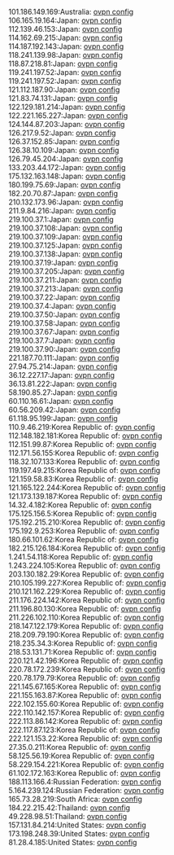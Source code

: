 101.186.149.169:Australia: [ovpn config](vpn/101_186_149_169.ovpn)  
106.165.19.164:Japan: [ovpn config](vpn/106_165_19_164.ovpn)  
112.139.46.153:Japan: [ovpn config](vpn/112_139_46_153.ovpn)  
114.162.69.215:Japan: [ovpn config](vpn/114_162_69_215.ovpn)  
114.187.192.143:Japan: [ovpn config](vpn/114_187_192_143.ovpn)  
118.241.139.98:Japan: [ovpn config](vpn/118_241_139_98.ovpn)  
118.87.218.81:Japan: [ovpn config](vpn/118_87_218_81.ovpn)  
119.241.197.52:Japan: [ovpn config](vpn/119_241_197_52.ovpn)  
119.241.197.52:Japan: [ovpn config](vpn/119_241_197_52.ovpn)  
121.112.187.90:Japan: [ovpn config](vpn/121_112_187_90.ovpn)  
121.83.74.131:Japan: [ovpn config](vpn/121_83_74_131.ovpn)  
122.129.181.214:Japan: [ovpn config](vpn/122_129_181_214.ovpn)  
122.221.165.227:Japan: [ovpn config](vpn/122_221_165_227.ovpn)  
124.144.87.203:Japan: [ovpn config](vpn/124_144_87_203.ovpn)  
126.217.9.52:Japan: [ovpn config](vpn/126_217_9_52.ovpn)  
126.37.152.85:Japan: [ovpn config](vpn/126_37_152_85.ovpn)  
126.38.10.109:Japan: [ovpn config](vpn/126_38_10_109.ovpn)  
126.79.45.204:Japan: [ovpn config](vpn/126_79_45_204.ovpn)  
133.203.44.172:Japan: [ovpn config](vpn/133_203_44_172.ovpn)  
175.132.163.148:Japan: [ovpn config](vpn/175_132_163_148.ovpn)  
180.199.75.69:Japan: [ovpn config](vpn/180_199_75_69.ovpn)  
182.20.70.87:Japan: [ovpn config](vpn/182_20_70_87.ovpn)  
210.132.173.96:Japan: [ovpn config](vpn/210_132_173_96.ovpn)  
211.9.84.216:Japan: [ovpn config](vpn/211_9_84_216.ovpn)  
219.100.37.1:Japan: [ovpn config](vpn/219_100_37_1.ovpn)  
219.100.37.108:Japan: [ovpn config](vpn/219_100_37_108.ovpn)  
219.100.37.109:Japan: [ovpn config](vpn/219_100_37_109.ovpn)  
219.100.37.125:Japan: [ovpn config](vpn/219_100_37_125.ovpn)  
219.100.37.138:Japan: [ovpn config](vpn/219_100_37_138.ovpn)  
219.100.37.19:Japan: [ovpn config](vpn/219_100_37_19.ovpn)  
219.100.37.205:Japan: [ovpn config](vpn/219_100_37_205.ovpn)  
219.100.37.211:Japan: [ovpn config](vpn/219_100_37_211.ovpn)  
219.100.37.213:Japan: [ovpn config](vpn/219_100_37_213.ovpn)  
219.100.37.22:Japan: [ovpn config](vpn/219_100_37_22.ovpn)  
219.100.37.4:Japan: [ovpn config](vpn/219_100_37_4.ovpn)  
219.100.37.50:Japan: [ovpn config](vpn/219_100_37_50.ovpn)  
219.100.37.58:Japan: [ovpn config](vpn/219_100_37_58.ovpn)  
219.100.37.67:Japan: [ovpn config](vpn/219_100_37_67.ovpn)  
219.100.37.7:Japan: [ovpn config](vpn/219_100_37_7.ovpn)  
219.100.37.90:Japan: [ovpn config](vpn/219_100_37_90.ovpn)  
221.187.70.111:Japan: [ovpn config](vpn/221_187_70_111.ovpn)  
27.94.75.214:Japan: [ovpn config](vpn/27_94_75_214.ovpn)  
36.12.227.17:Japan: [ovpn config](vpn/36_12_227_17.ovpn)  
36.13.81.222:Japan: [ovpn config](vpn/36_13_81_222.ovpn)  
58.190.85.27:Japan: [ovpn config](vpn/58_190_85_27.ovpn)  
60.110.16.61:Japan: [ovpn config](vpn/60_110_16_61.ovpn)  
60.56.209.42:Japan: [ovpn config](vpn/60_56_209_42.ovpn)  
61.118.95.199:Japan: [ovpn config](vpn/61_118_95_199.ovpn)  
110.9.46.219:Korea Republic of: [ovpn config](vpn/110_9_46_219.ovpn)  
112.148.182.181:Korea Republic of: [ovpn config](vpn/112_148_182_181.ovpn)  
112.151.99.87:Korea Republic of: [ovpn config](vpn/112_151_99_87.ovpn)  
112.171.56.155:Korea Republic of: [ovpn config](vpn/112_171_56_155.ovpn)  
118.32.107.133:Korea Republic of: [ovpn config](vpn/118_32_107_133.ovpn)  
119.197.49.215:Korea Republic of: [ovpn config](vpn/119_197_49_215.ovpn)  
121.159.58.83:Korea Republic of: [ovpn config](vpn/121_159_58_83.ovpn)  
121.165.122.244:Korea Republic of: [ovpn config](vpn/121_165_122_244.ovpn)  
121.173.139.187:Korea Republic of: [ovpn config](vpn/121_173_139_187.ovpn)  
14.32.4.182:Korea Republic of: [ovpn config](vpn/14_32_4_182.ovpn)  
175.125.156.5:Korea Republic of: [ovpn config](vpn/175_125_156_5.ovpn)  
175.192.215.210:Korea Republic of: [ovpn config](vpn/175_192_215_210.ovpn)  
175.192.9.253:Korea Republic of: [ovpn config](vpn/175_192_9_253.ovpn)  
180.66.101.62:Korea Republic of: [ovpn config](vpn/180_66_101_62.ovpn)  
182.215.126.184:Korea Republic of: [ovpn config](vpn/182_215_126_184.ovpn)  
1.241.54.118:Korea Republic of: [ovpn config](vpn/1_241_54_118.ovpn)  
1.243.224.105:Korea Republic of: [ovpn config](vpn/1_243_224_105.ovpn)  
203.130.182.29:Korea Republic of: [ovpn config](vpn/203_130_182_29.ovpn)  
210.105.199.227:Korea Republic of: [ovpn config](vpn/210_105_199_227.ovpn)  
210.121.162.229:Korea Republic of: [ovpn config](vpn/210_121_162_229.ovpn)  
211.176.224.142:Korea Republic of: [ovpn config](vpn/211_176_224_142.ovpn)  
211.196.80.130:Korea Republic of: [ovpn config](vpn/211_196_80_130.ovpn)  
211.226.102.110:Korea Republic of: [ovpn config](vpn/211_226_102_110.ovpn)  
218.147.122.179:Korea Republic of: [ovpn config](vpn/218_147_122_179.ovpn)  
218.209.79.190:Korea Republic of: [ovpn config](vpn/218_209_79_190.ovpn)  
218.235.34.3:Korea Republic of: [ovpn config](vpn/218_235_34_3.ovpn)  
218.53.131.71:Korea Republic of: [ovpn config](vpn/218_53_131_71.ovpn)  
220.121.42.196:Korea Republic of: [ovpn config](vpn/220_121_42_196.ovpn)  
220.78.172.239:Korea Republic of: [ovpn config](vpn/220_78_172_239.ovpn)  
220.78.179.79:Korea Republic of: [ovpn config](vpn/220_78_179_79.ovpn)  
221.145.67.165:Korea Republic of: [ovpn config](vpn/221_145_67_165.ovpn)  
221.155.163.87:Korea Republic of: [ovpn config](vpn/221_155_163_87.ovpn)  
222.102.155.60:Korea Republic of: [ovpn config](vpn/222_102_155_60.ovpn)  
222.110.142.157:Korea Republic of: [ovpn config](vpn/222_110_142_157.ovpn)  
222.113.86.142:Korea Republic of: [ovpn config](vpn/222_113_86_142.ovpn)  
222.117.87.123:Korea Republic of: [ovpn config](vpn/222_117_87_123.ovpn)  
222.121.153.22:Korea Republic of: [ovpn config](vpn/222_121_153_22.ovpn)  
27.35.0.211:Korea Republic of: [ovpn config](vpn/27_35_0_211.ovpn)  
58.125.56.19:Korea Republic of: [ovpn config](vpn/58_125_56_19.ovpn)  
58.229.154.221:Korea Republic of: [ovpn config](vpn/58_229_154_221.ovpn)  
61.102.172.163:Korea Republic of: [ovpn config](vpn/61_102_172_163.ovpn)  
188.113.166.4:Russian Federation: [ovpn config](vpn/188_113_166_4.ovpn)  
5.164.239.124:Russian Federation: [ovpn config](vpn/5_164_239_124.ovpn)  
165.73.28.219:South Africa: [ovpn config](vpn/165_73_28_219.ovpn)  
184.22.215.42:Thailand: [ovpn config](vpn/184_22_215_42.ovpn)  
49.228.98.51:Thailand: [ovpn config](vpn/49_228_98_51.ovpn)  
157.131.84.214:United States: [ovpn config](vpn/157_131_84_214.ovpn)  
173.198.248.39:United States: [ovpn config](vpn/173_198_248_39.ovpn)  
81.28.4.185:United States: [ovpn config](vpn/81_28_4_185.ovpn)  
